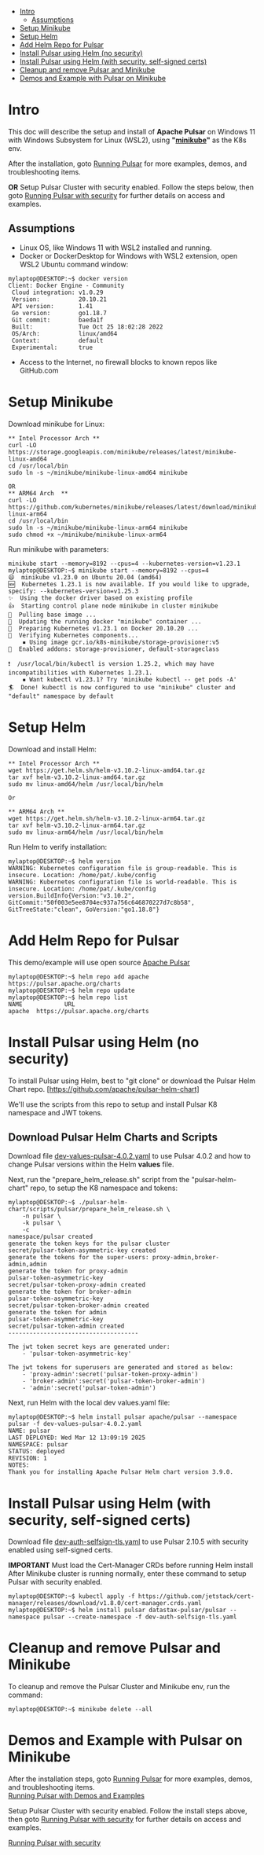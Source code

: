 - [Intro](#intro)
  - [Assumptions](#assumptions)
- [Setup Minikube](#setup-minikube)
- [Setup Helm](#setup-helm)
- [Add Helm Repo for Pulsar](#add-helm-repo-for-pulsar)
- [Install Pulsar using Helm (no security)](#install-pulsar-using-helm-no-security)
- [Install Pulsar using Helm (with security, self-signed certs)](#install-pulsar-using-helm-with-security-self-signed-certs)
- [Cleanup and remove Pulsar and Minikube](#cleanup-and-remove-pulsar-and-minikube)
- [Demos and Example with Pulsar on Minikube](#demos-and-example-with-pulsar-on-minikube)
# Intro
This doc will describe the setup and install of **Apache Pulsar** on Windows 11 with Windows Subsystem for Linux (WSL2), using **"[minikube](https://minikube.sigs.k8s.io/docs/start/)"** as the K8s env.

After the installation, goto [Running Pulsar](RUN-README.md) for more examples, demos, and troubleshooting items.

**OR**
Setup Pulsar Cluster with security enabled.  Follow the steps below, then goto [Running Pulsar with security](RUN-SECURE-README.md) for further details on access and examples.

## Assumptions

* Linux OS, like Windows 11 with WSL2 installed and running.
* Docker or DockerDesktop for Windows with WSL2 extension, open WSL2 Ubuntu command window:
```
mylaptop@DESKTOP:~$ docker version
Client: Docker Engine - Community
 Cloud integration: v1.0.29
 Version:           20.10.21
 API version:       1.41
 Go version:        go1.18.7
 Git commit:        baeda1f
 Built:             Tue Oct 25 18:02:28 2022
 OS/Arch:           linux/amd64
 Context:           default
 Experimental:      true
```
* Access to the Internet, no firewall blocks to known repos like GitHub.com

# Setup Minikube
Download minikube for Linux:
```
** Intel Processor Arch **
curl -LO https://storage.googleapis.com/minikube/releases/latest/minikube-linux-amd64
cd /usr/local/bin
sudo ln -s ~/minikube/minikube-linux-amd64 minikube

OR 
** ARM64 Arch  **
curl -LO https://github.com/kubernetes/minikube/releases/latest/download/minikube-linux-arm64
cd /usr/local/bin
sudo ln -s ~/minikube/minikube-linux-arm64 minikube
sudo chmod +x ~/minikube/minikube-linux-arm64
```
Run minikube with parameters:
```
minikube start --memory=8192 --cpus=4 --kubernetes-version=v1.23.1
mylaptop@DESKTOP:~$ minikube start --memory=8192 --cpus=4
😄  minikube v1.23.0 on Ubuntu 20.04 (amd64)
🆕  Kubernetes 1.23.1 is now available. If you would like to upgrade, specify: --kubernetes-version=v1.25.3
✨  Using the docker driver based on existing profile
👍  Starting control plane node minikube in cluster minikube
🚜  Pulling base image ...
🏃  Updating the running docker "minikube" container ...
🐳  Preparing Kubernetes v1.23.1 on Docker 20.10.20 ...
🔎  Verifying Kubernetes components...
    ▪ Using image gcr.io/k8s-minikube/storage-provisioner:v5
🌟  Enabled addons: storage-provisioner, default-storageclass

❗  /usr/local/bin/kubectl is version 1.25.2, which may have incompatibilities with Kubernetes 1.23.1.
    ▪ Want kubectl v1.23.1? Try 'minikube kubectl -- get pods -A'
🏄  Done! kubectl is now configured to use "minikube" cluster and "default" namespace by default
```

# Setup Helm
Download and install Helm:
```
** Intel Processor Arch **
wget https://get.helm.sh/helm-v3.10.2-linux-amd64.tar.gz
tar xvf helm-v3.10.2-linux-amd64.tar.gz
sudo mv linux-amd64/helm /usr/local/bin/helm

Or 

** ARM64 Arch **
wget https://get.helm.sh/helm-v3.10.2-linux-arm64.tar.gz
tar xvf helm-v3.10.2-linux-arm64.tar.gz
sudo mv linux-arm64/helm /usr/local/bin/helm

```

Run Helm to verify installation:
```
mylaptop@DESKTOP:~$ helm version
WARNING: Kubernetes configuration file is group-readable. This is insecure. Location: /home/pat/.kube/config
WARNING: Kubernetes configuration file is world-readable. This is insecure. Location: /home/pat/.kube/config
version.BuildInfo{Version:"v3.10.2", GitCommit:"50f003e5ee8704ec937a756c646870227d7c8b58", GitTreeState:"clean", GoVersion:"go1.18.8"}
```
# Add Helm Repo for Pulsar
This demo/example will use open source [Apache Pulsar](https://pulsar.apache.org/docs/4.0.x/getting-started-helm/)
```
mylaptop@DESKTOP:~$ helm repo add apache https://pulsar.apache.org/charts
mylaptop@DESKTOP:~$ helm repo update
mylaptop@DESKTOP:~$ helm repo list
NAME            URL
apache  https://pulsar.apache.org/charts

```
# Install Pulsar using Helm (no security)
To install Pulsar using Helm, best to "git clone" or download the Pulsar Helm Chart repo.
[https://github.com/apache/pulsar-helm-chart]

We'll use the scripts from this repo to setup and install Pulsar K8 namespace and JWT tokens.

## Download Pulsar Helm Charts and Scripts
Download file [dev-values-pulsar-4.0.2.yaml](helm-values/dev-values-pulsar-4.0.2.yaml) to use Pulsar 4.0.2 and how to change Pulsar versions within the Helm **values** file.

Next, run the "prepare_helm_release.sh" script from the "pulsar-helm-chart" repo, to setup the K8 namespace and tokens:
```
mylaptop@DESKTOP:~$ ./pulsar-helm-chart/scripts/pulsar/prepare_helm_release.sh \
    -n pulsar \
    -k pulsar \
    -c
namespace/pulsar created
generate the token keys for the pulsar cluster
secret/pulsar-token-asymmetric-key created
generate the tokens for the super-users: proxy-admin,broker-admin,admin
generate the token for proxy-admin
pulsar-token-asymmetric-key
secret/pulsar-token-proxy-admin created
generate the token for broker-admin
pulsar-token-asymmetric-key
secret/pulsar-token-broker-admin created
generate the token for admin
pulsar-token-asymmetric-key
secret/pulsar-token-admin created
-------------------------------------

The jwt token secret keys are generated under:
    - 'pulsar-token-asymmetric-key'

The jwt tokens for superusers are generated and stored as below:
    - 'proxy-admin':secret('pulsar-token-proxy-admin')
    - 'broker-admin':secret('pulsar-token-broker-admin')
    - 'admin':secret('pulsar-token-admin')
```

Next, run Helm with the local dev values.yaml file:
```
mylaptop@DESKTOP:~$ helm install pulsar apache/pulsar --namespace pulsar -f dev-values-pulsar-4.0.2.yaml
NAME: pulsar
LAST DEPLOYED: Wed Mar 12 13:09:19 2025
NAMESPACE: pulsar
STATUS: deployed
REVISION: 1
NOTES:
Thank you for installing Apache Pulsar Helm chart version 3.9.0.
```
# Install Pulsar using Helm (with security, self-signed certs)
Download file [dev-auth-selfsign-tls.yaml](helm-values/dev-auth-selfsign-tls.yaml) to use Pulsar 2.10.5 with security enabled using self-signed certs.

**IMPORTANT** Must load the Cert-Manager CRDs before running Helm install
After Minikube cluster is running normally, enter these command to setup Pulsar with security enabled.
```
mylaptop@DESKTOP:~$ kubectl apply -f https://github.com/jetstack/cert-manager/releases/download/v1.8.0/cert-manager.crds.yaml
mylaptop@DESKTOP:~$ helm install pulsar datastax-pulsar/pulsar --namespace pulsar --create-namespace -f dev-auth-selfsign-tls.yaml
```
# Cleanup and remove Pulsar and Minikube  
To cleanup and remove the Pulsar Cluster and Minikube env, run the command:
```
mylaptop@DESKTOP:~$ minikube delete --all
```
# Demos and Example with Pulsar on Minikube
After the installation steps, goto [Running Pulsar](RUN-README.md) for more examples, demos, and troubleshooting items.  
[Running Pulsar with Demos and Examples](RUN-README.md)  
  
Setup Pulsar Cluster with security enabled.  Follow the install steps above, then goto [Running Pulsar with security](RUN-SECURE-README.md) for further details on access and examples.  

[Running Pulsar with security](RUN-SECURE-README.md)  

